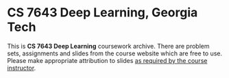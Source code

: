 # CS 7643 Deep Learning, Georgia Tech

This is **CS 7643 Deep Learning** coursework archive. There are problem sets, assignments and slides from the course website which are free to use. Please make appropriate attribution to slides [as required by the course instructor](https://www.cc.gatech.edu/classes/AY2018/cs7643_fall/#related). 
